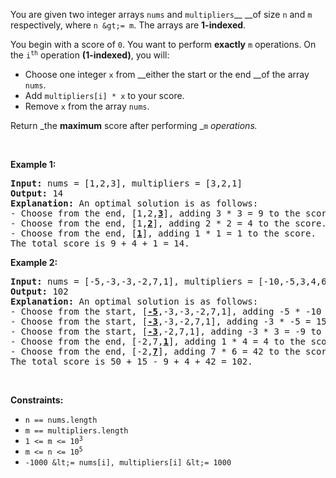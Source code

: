 You are given two integer arrays `` nums `` and `` multipliers ``__ __of size `` n `` and `` m `` respectively, where `` n &gt;= m ``. The arrays are __1-indexed__.

You begin with a score of `` 0 ``. You want to perform __exactly__ `` m `` operations. On the <code>i<sup>th</sup></code> operation __(1-indexed)__, you will:

*   Choose one integer `` x `` from __either the start or the end __of the array `` nums ``.
*   Add `` multipliers[i] * x `` to your score.
*   Remove `` x `` from the array `` nums ``.

Return _the __maximum__ score after performing _`` m `` _operations._

&nbsp;

__Example 1:__

<pre>
<strong>Input:</strong> nums = [1,2,3], multipliers = [3,2,1]
<strong>Output:</strong> 14
<strong>Explanation:</strong>&nbsp;An optimal solution is as follows:
- Choose from the end, [1,2,<strong><u>3</u></strong>], adding 3 * 3 = 9 to the score.
- Choose from the end, [1,<strong><u>2</u></strong>], adding 2 * 2 = 4 to the score.
- Choose from the end, [<strong><u>1</u></strong>], adding 1 * 1 = 1 to the score.
The total score is 9 + 4 + 1 = 14.</pre>

__Example 2:__

<pre>
<strong>Input:</strong> nums = [-5,-3,-3,-2,7,1], multipliers = [-10,-5,3,4,6]
<strong>Output:</strong> 102
<strong>Explanation: </strong>An optimal solution is as follows:
- Choose from the start, [<u><strong>-5</strong></u>,-3,-3,-2,7,1], adding -5 * -10 = 50 to the score.
- Choose from the start, [<strong><u>-3</u></strong>,-3,-2,7,1], adding -3 * -5 = 15 to the score.
- Choose from the start, [<strong><u>-3</u></strong>,-2,7,1], adding -3 * 3 = -9 to the score.
- Choose from the end, [-2,7,<strong><u>1</u></strong>], adding 1 * 4 = 4 to the score.
- Choose from the end, [-2,<strong><u>7</u></strong>], adding 7 * 6 = 42 to the score. 
The total score is 50 + 15 - 9 + 4 + 42 = 102.
</pre>

&nbsp;

__Constraints:__

*   `` n == nums.length ``
*   `` m == multipliers.length ``
*   <code>1 &lt;= m &lt;= 10<sup>3</sup></code>
*   <code>m &lt;= n &lt;= 10<sup>5</sup></code>``   ``
*   `` -1000 &lt;= nums[i], multipliers[i] &lt;= 1000 ``